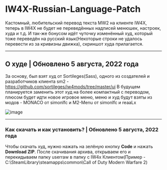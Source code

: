 # IW4X-Russian-Language-Patch
Кастомный, любительский перевод текста MW2 на клиенте IW4X, теперь в IW4X не будет не переведённых надписей менюшек, настроек, худа и т.д. И так-же бонусом идёт чуточку изменённый худ, который тоже переведён на русский язык(Некоторые строки не удалось перевести из за кривизны движка), скриншот худа прилагается.
____
## О худе | Обновлено 5 августа, 2022 года
За основу, был взят худ от Sortileges(Sass), одного из создателей и разработчиков клиента sm2 - https://github.com/sortileges/iw4mods/tree/master/ui
В будущем планируется заменить этот худ на более компактный с переводом, плюсом будет идти новое игровое меню, меню и худ будут взяты из модов - MONACO от simonlfc и M2-Menu от simonlfc и reaaLx

![image](https://user-images.githubusercontent.com/48512277/183088194-fdda6207-83e7-4d5c-b13b-21193be37986.png)

____
### Как скачать и как установить? | Обновлено 5 августа, 2022 года
Чтобы скачать худ, нужно нажать на зелёную кнопку **Code** и нажать **Download ZIP**. После скачивания архива, открываем его и перекидываем папку userraw в папку с IW4x Клиентом(Пример - C:\SteamLibrary\steamapps\common\Call of Duty Modern Warfare 2)

